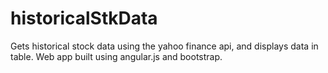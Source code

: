 historicalStkData
=================

Gets historical stock data using the yahoo finance api, and displays data in table. Web app built using angular.js and bootstrap. 
